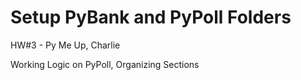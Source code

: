 # Setup PyBank and PyPoll Folders

HW#3 - Py Me Up, Charlie

Working Logic on PyPoll, Organizing Sections 